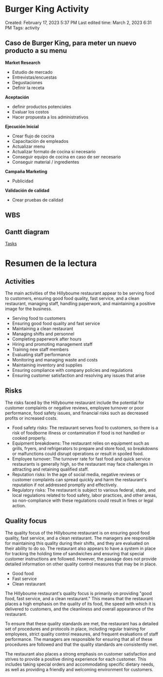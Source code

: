 # Burger King Activity

Created: February 17, 2023 5:37 PM
Last edited time: March 2, 2023 6:31 PM
Tags: activity

## Caso de Burger King, para meter un nuevo producto a su menu

**Market Research**

- Estudio de mercado
- Entrevistas/encuestas
- Degustaciones
- Definir la receta

**Aceptación**

- definir productos potenciales
- Evaluar los costos
- Hacer propuesta a los administrativos

**Ejecución Inicial**

- Crear flujo de cocina
- Capacitación de empleados
- Actualizar menu
- Actualizar formato de cocina si necesario
- Conseguir equipo de cocina en caso de ser necesario
- Conseguir material / ingredientes

**Campaña Marketing**

- Publicidad

**Validación de calidad**

- Crear pruebas de calidad

## WBS

## Gantt diagram

[Tasks](Burger%20King%20Activity%20ebf42e048b46445d887722bc525551af/Tasks%208b3594892b114c15b96c14cadf6c8b56.md)

# Resumen de la lectura

## Activities

The main activities of the Hillyboume restaurant appear to be serving food to customers, ensuring good food quality, fast service, and a clean restaurant, managing staff, handling paperwork, and maintaining a positive image for the business.

- Serving food to customers
- Ensuring good food quality and fast service
- Maintaining a clean restaurant
- Managing shifts and personnel
- Completing paperwork after hours
- Hiring and promoting management staff
- Training new staff members
- Evaluating staff performance
- Monitoring and managing waste and costs
- Maintaining inventory and supplies
- Ensuring compliance with company policies and regulations
- Ensuring customer satisfaction and resolving any issues that arise

## Risks

The risks faced by the Hillyboume restaurant include the potential for customer complaints or negative reviews, employee turnover or poor performance, food safety issues, and financial risks such as decreased profits or increased costs.

- Food safety risks: The restaurant serves food to customers, so there is a risk of foodborne illness or contamination if food is not handled or cooked properly.
- Equipment breakdowns: The restaurant relies on equipment such as grills, fryers, and refrigerators to prepare and store food, so breakdowns or malfunctions could disrupt operations or result in spoiled food.
- Employee turnover: The turnover rate for fast food and quick service restaurants is generally high, so the restaurant may face challenges in attracting and retaining qualified staff.
- Reputation risks: In the age of social media, negative reviews or customer complaints can spread quickly and harm the restaurant's reputation if not addressed promptly and effectively.
- Regulatory risks: The restaurant is subject to various federal, state, and local regulations related to food safety, labor practices, and other areas, so non-compliance with these regulations could result in fines or legal action.

## Quality focus

The quality focus of the Hillyboume restaurant is on ensuring good food quality, fast service, and a clean restaurant. The managers are responsible for maintaining this quality during their shifts, and they are evaluated on their ability to do so. The restaurant also appears to have a system in place for tracking the holding time of sandwiches and ensuring that special customer instructions are followed. However, the passage does not provide detailed information on other quality control measures that may be in place.

- Good food
- Fast service
- Clean restaurant

The Hillyboume restaurant's quality focus is primarily on providing "good food, fast service, and a clean restaurant." This means that the restaurant places a high emphasis on the quality of its food, the speed with which it is delivered to customers, and the cleanliness and overall appearance of the restaurant.

To ensure that these quality standards are met, the restaurant has a detailed set of procedures and protocols in place, including regular training for employees, strict quality control measures, and frequent evaluations of staff performance. The managers are responsible for ensuring that all of these procedures are followed and that the quality standards are consistently met.

The restaurant also places a strong emphasis on customer satisfaction and strives to provide a positive dining experience for each customer. This includes taking special orders and accommodating specific dietary needs, as well as providing a friendly and welcoming environment for customers.